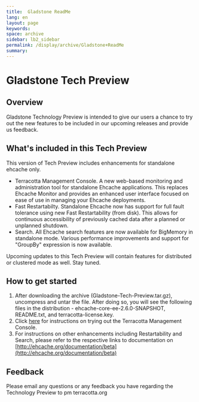 ```yaml
---
title:  Gladstone ReadMe  
lang: en
layout: page
keywords:
space: archive
sidebar: lb2_sidebar
permalink: /display/archive/Gladstone+ReadMe
summary:
---
```


Gladstone Tech Preview
======================

Overview
--------

Gladstone Technology Preview is intended to give our users a chance to try out the new features to be included in our upcoming releases and provide us feedback.

What's included in this Tech Preview
------------------------------------

This version of Tech Preview includes enhancements for standalone ehcache only.

*   Terracotta Management Console. A new web-based monitoring and administration tool for standalone Ehcache applications. This replaces Ehcache Monitor and provides an enhanced user interface focused on ease of use in managing your Ehcache deployments.
*   Fast Restartabilty. Standalone Ehcache now has support for full fault tolerance using new Fast Restartability (from disk). This allows for continuous accessibility of previously cached data after a planned or unplanned shutdown.
*   Search. All Ehcache search features are now available for BigMemory in standalone mode. Various performance improvements and support for "GroupBy" expression is now available.

Upcoming updates to this Tech Preview will contain features for distributed or clustered mode as well. Stay tuned.

How to get started
------------------

1.  After downloading the archive (Gladstone-Tech-Preview.tar.gz), uncompress and untar the file. After doing so, you will see the following files in the distribution - ehcache-core-ee-2.6.0-SNAPSHOT, README.txt, and terracotta-license.key.
2.  Click [here](Test+Drive+TMC) for instructions on trying out the Terracotta Management Console.
3.  For instructions on other enhancements including Restartability and Search, please refer to the respective links to documentation on [http://ehcache.org/documentation/beta](http://ehcache.org/documentation/beta)

Feedback
--------

Please email any questions or any feedback you have regarding the Technology Preview to pm <at> terracotta.org


